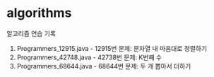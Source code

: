 # algorithms
알고리즘 연습 기록

1. Programmers_12915.java - 12915번 문제: 문자열 내 마음대로 정렬하기
2. Programmers_42748.java - 42738번 문제: K번째 수
3. Programmers_68644.java - 68644번 문제: 두 개 뽑아서 더하기


